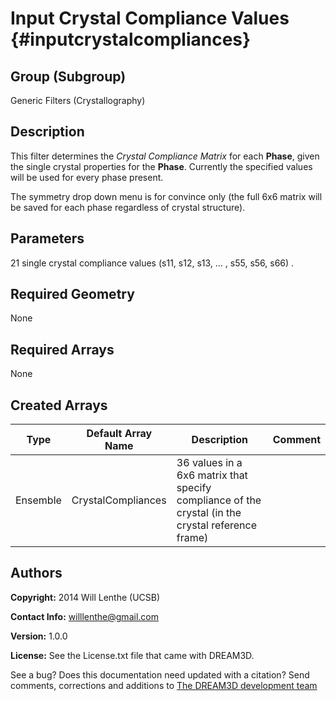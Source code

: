 Input Crystal Compliance Values {#inputcrystalcompliances}
=======

## Group (Subgroup) ##
Generic Filters (Crystallography)

## Description ##
This filter determines the _Crystal Compliance Matrix_ for each **Phase**, given the single crystal properties for the **Phase**. Currently the specified values will be used for every phase present.

The symmetry drop down menu is for convince only (the full 6x6 matrix will be saved for each phase regardless of crystal structure).

## Parameters ##
21 single crystal compliance values (s11, s12, s13, ... , s55, s56, s66) .

## Required Geometry ##
None

## Required Arrays ##
None

## Created Arrays ##

| Type | Default Array Name | Description | Comment |
|------|--------------------|-------------|---------|
| Ensemble | CrystalCompliances | 36 values in a 6x6 matrix that specify compliance of the crystal (in the crystal reference frame) | |

## Authors ##

**Copyright:** 2014 Will Lenthe (UCSB)

**Contact Info:** willlenthe@gmail.com

**Version:** 1.0.0

**License:**  See the License.txt file that came with DREAM3D.

See a bug? Does this documentation need updated with a citation? Send comments, corrections and additions to [The DREAM3D development team](mailto:dream3d@bluequartz.net?subject=Documentation%20Correction)

